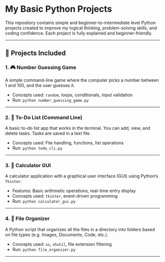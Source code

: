#  My Basic Python Projects

This repository contains simple and beginner-to-intermediate level Python projects created to improve my logical thinking, problem-solving skills, and coding confidence. Each project is fully explained and beginner-friendly.

---

## 📂 Projects Included

### 1. 🎮 Number Guessing Game
A simple command-line game where the computer picks a number between 1 and 100, and the user guesses it.

- Concepts used: `random`, loops, conditionals, input validation
- Run: `python number_guessing_game.py`

---

### 2. 📝 To-Do List (Command Line)
A basic to-do list app that works in the terminal. You can add, view, and delete tasks. Tasks are saved in a text file.

- Concepts used: File handling, functions, list operations
- Run: `python todo_cli.py`

---

### 3. 🧮 Calculator GUI
A calculator application with a graphical user interface (GUI) using Python’s `Tkinter`.

- Features: Basic arithmetic operations, real-time entry display
- Concepts used: `tkinter`, event-driven programming
- Run: `python calculator_gui.py`

---

### 4. 📁 File Organizer
A Python script that organizes all the files in a directory into folders based on file types (e.g. Images, Documents, Code, etc.).

- Concepts used: `os`, `shutil`, file extension filtering
- Run: `python file_organizer.py`

---
